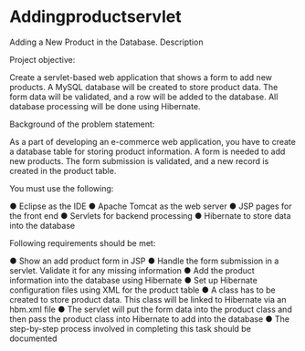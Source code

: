 # Addingproductservlet
Adding a New Product in the Database.
Description

Project objective:

Create a servlet-based web application that shows a form to add new products. A MySQL database will be created to store product data. The form data will be validated, and a row will be added to the database. All database processing will be done using Hibernate.


Background of the problem statement:

As a part of developing an e-commerce web application, you have to create a database table for storing product information. A form is needed to add new products. The form submission is validated, and a new record is created in the product table.


You must use the following:

●    Eclipse as the IDE
●    Apache Tomcat as the web server
●    JSP pages for the front end
●    Servlets for backend processing
●    Hibernate to store data into the database


Following requirements should be met:

●    Show an add product form in JSP
●    Handle the form submission in a servlet. Validate it for any missing information
●    Add the product information into the database using Hibernate
●    Set up Hibernate configuration files using XML for the product table
●    A class has to be created to store product data. This class will be linked to Hibernate via an hbm.xml file
●    The servlet will put the form data into the product class and then pass the product class into Hibernate to add into the database
●    The step-by-step process involved in completing this task should be documented
